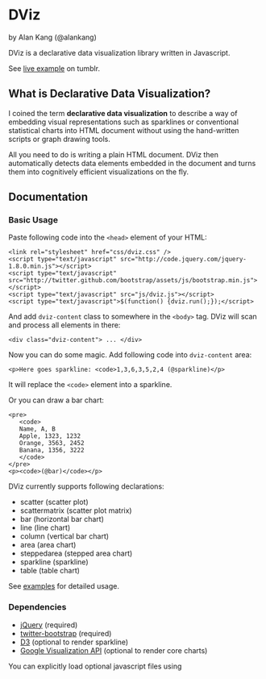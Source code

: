 # DViz

by Alan Kang (@alankang)

DViz is a declarative data visualization library written in Javascript.

See [live example](http://akngs.tumblr.com/post/30393301015/declarative-data-visualization) on tumblr.


## What is Declarative Data Visualization?

I coined the term **declarative data visualization** to describe a way of
embedding visual representations such as sparklines or conventional
statistical charts into HTML document without using the hand-written scripts
or graph drawing tools.

All you need to do is writing a plain HTML document. DViz then automatically
detects data elements embedded in the document and turns them into cognitively
efficient visualizations on the fly.


## Documentation

### Basic Usage

Paste following code into the `<head>` element of your HTML:

    <link rel="stylesheet" href="css/dviz.css" />
    <script type="text/javascript" src="http://code.jquery.com/jquery-1.8.0.min.js"></script>
    <script type="text/javascript" src="http://twitter.github.com/bootstrap/assets/js/bootstrap.min.js"></script>
    <script type="text/javascript" src="js/dviz.js"></script>
    <script type="text/javascript">$(function() {dviz.run();});</script>

And add `dviz-content` class to somewhere in the `<body>` tag. DViz will scan and process all elements in there:

    <div class="dviz-content"> ... </div>

Now you can do some magic. Add following code into `dviz-content` area:

    <p>Here goes sparkline: <code>1,3,6,3,5,2,4 (@sparkline)</p>

It will replace the `<code>` element into a sparkline.

Or you can draw a bar chart:

    <pre>
       <code>
       Name, A, B
       Apple, 1323, 1232
       Orange, 3563, 2452
       Banana, 1356, 3222
       </code>
    </pre>
    <p><code>(@bar)</code></p>

DViz currently supports following declarations:

*   scatter (scatter plot)
*   scattermatrix (scatter plot matrix)
*   bar (horizontal bar chart)
*   line (line chart)
*   column (vertical bar chart)
*   area (area chart)
*   steppedarea (stepped area chart)
*   sparkline (sparkline)
*   table (table chart)

See [examples](https://github.com/akngs/dviz/blob/master/examples/examples.html)
for detailed usage.


### Dependencies

*   [jQuery](http://jquery.com/) (required)
*   [twitter-bootstrap](http://twitter.github.com/bootstrap/) (required)
*   [D3](http://d3js.org) (optional to render sparkline)
*   [Google Visualization API](https://developers.google.com/chart/interactive/docs/index) (optional to render core charts)

You can explicitly load optional javascript files using <script> tags, but you
can also let DViz load them when they are needed.

## Browser Support

DViz supports all major modern browsers including:

*   Safari (and Mobile Safari)
*   Chrome
*   Firefox
*   Opera
*   Internet Explorer 9+


## License

Licensed under the [MIT license](http://en.wikipedia.org/wiki/MIT_License).
